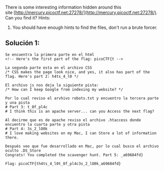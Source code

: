 There is some interesting information hidden around this site [http://mercury.picoctf.net:27278/](http://mercury.picoctf.net:27278/). Can you find it?
Hints:
 1. You should have enough hints to find the files, don't run a brute forcer.

## Solución 1:
```
Se encuentra la primera parte en el html
<!-- Here's the first part of the flag: picoCTF{t -->

La segunda parte esta en el archivo CSS
/* CSS makes the page look nice, and yes, it also has part of the flag. Here's part 2: h4ts_4_l0 */

El archivo js nos deja la siguiente pista:
/* How can I keep Google from indexing my website? */

Por lo cual reviso el arvhivo robots.txt y encuentro la tercera parte y una pista
# Part 3: t_0f_pl4c
# I think this is an apache server... can you Access the next flag?

Al decirme que es de apache reviso el archivo .htaccess donde encuentro la cuarta parte y otra pista
# Part 4: 3s_2_lO0k
# I love making websites on my Mac, I can Store a lot of information there.

Después veo que fue desarrollado en Mac, por lo cual busco el archivo oculto .DS_Store
Congrats! You completed the scavenger hunt. Part 5: _a69684fd}

Flag: picoCTF{th4ts_4_l0t_0f_pl4c3s_2_lO0k_a69684fd}
```